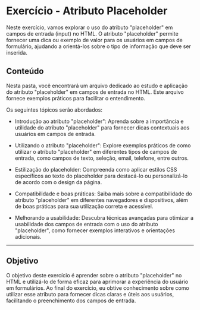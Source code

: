 # Exercício - Atributo Placeholder

Neste exercício, vamos explorar o uso do atributo "placeholder" em campos de entrada (input) no HTML. O atributo "placeholder" permite fornecer uma dica ou exemplo de valor para os usuários em campos de formulário, ajudando a orientá-los sobre o tipo de informação que deve ser inserida.

## Conteúdo

Nesta pasta, você encontrará um arquivo dedicado ao estudo e aplicação do atributo "placeholder" em campos de entrada no HTML. Este arquivo fornece exemplos práticos para facilitar o entendimento.

Os seguintes tópicos serão abordados:

- Introdução ao atributo "placeholder": Aprenda sobre a importância e utilidade do atributo "placeholder" para fornecer dicas contextuais aos usuários em campos de entrada.

- Utilizando o atributo "placeholder": Explore exemplos práticos de como utilizar o atributo "placeholder" em diferentes tipos de campos de entrada, como campos de texto, seleção, email, telefone, entre outros.

- Estilização do placeholder: Compreenda como aplicar estilos CSS específicos ao texto do placeholder para destacá-lo ou personalizá-lo de acordo com o design da página.

- Compatibilidade e boas práticas: Saiba mais sobre a compatibilidade do atributo "placeholder" em diferentes navegadores e dispositivos, além de boas práticas para sua utilização correta e acessível.

- Melhorando a usabilidade: Descubra técnicas avançadas para otimizar a usabilidade dos campos de entrada com o uso do atributo "placeholder", como fornecer exemplos interativos e orientações adicionais.

---

## Objetivo

O objetivo deste exercício é aprender sobre o atributo "placeholder" no HTML e utilizá-lo de forma eficaz para aprimorar a experiência do usuário em formulários. Ao final do exercício, eu obtive conhecimento sobre como utilizar esse atributo para fornecer dicas claras e úteis aos usuários, facilitando o preenchimento dos campos de entrada.
